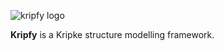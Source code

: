 ![kripfy logo](https://www.vitorpmach.com/kripfy/logo.png)

**Kripfy** is a Kripke structure modelling framework.
